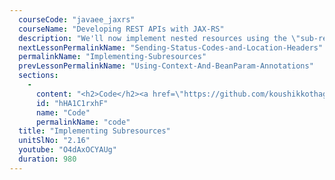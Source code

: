 ```yaml
---
  courseCode: "javaee_jaxrs"
  courseName: "Developing REST APIs with JAX-RS"
  description: "We'll now implement nested resources using the \"sub-resources\" feature in JAX-RS. "
  nextLessonPermalinkName: "Sending-Status-Codes-and-Location-Headers"
  permalinkName: "Implementing-Subresources"
  prevLessonPermalinkName: "Using-Context-And-BeanParam-Annotations"
  sections: 
    - 
      content: "<h2>Code</h2><a href=\"https://github.com/koushikkothagal/messenger/archive/cdd7486aef1382bfd1f7bf1c7e644431b337ce08.zip\">Download the source code</a>"
      id: "hHA1C1rxhF"
      name: "Code"
      permalinkName: "code"
  title: "Implementing Subresources"
  unitSlNo: "2.16"
  youtube: "O4dAxOCYAUg"
  duration: 980
---
```


